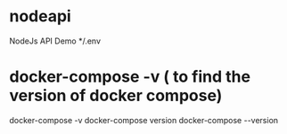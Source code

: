 # nodeapi
NodeJs API Demo
*/.env


# docker-compose -v ( to find the version of docker compose)
docker-compose -v
docker-compose version
docker-compose --version
